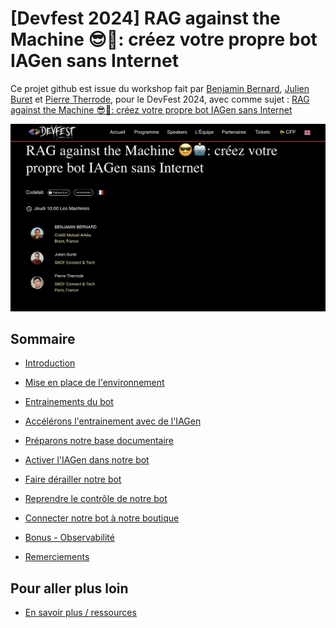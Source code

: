 # [Devfest 2024] RAG against the Machine 😎🤖: créez votre propre bot IAGen sans Internet
Ce projet github est issue du workshop fait par [Benjamin Bernard](https://devfest2024.gdgnantes.com/speakers/benjamin_bernard/), [Julien Buret](https://devfest2024.gdgnantes.com/speakers/julien_buret/) et [Pierre Therrode](https://devfest2024.gdgnantes.com/speakers/pierre_therrode/), pour le DevFest 2024, avec comme sujet : [RAG against the Machine 😎🤖: créez votre propre bot IAGen sans Internet](https://devfest2024.gdgnantes.com/sessions/rag_against_the_machine_______creez_votre_propre_bot_iagen_sans_internet/)

<img src="img/rag_against_the_machine_creez_votre_propre_bot_iagen_sans_internet.png"  alt="workshop rag against the Machine">



## Sommaire

- [Introduction](step_0.md)


- [Mise en place de l'environnement](step_1.md)
- [Entrainements du bot](step_2.md)


- [Accélérons l'entrainement avec de l'IAGen](step_3.md)
- [Préparons notre base documentaire](step_4.md)
- [Activer l'IAGen dans notre bot](step_5.md)


- [Faire dérailler notre bot](step_6.md)
- [Reprendre le contrôle de notre bot](step_7.md)


- [Connecter notre bot à notre boutique](step_8.md)


- [Bonus - Observabilité](step_9_bonus_observabilite.md)


- [Remerciements](thanks-you.md)

## Pour aller plus loin

- [En savoir plus / ressources](resources.md)

